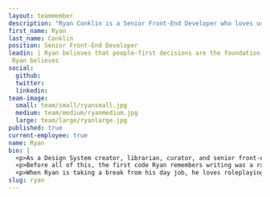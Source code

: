 ```yaml
---
layout: teammember
description: "Ryan Conklin is a Senior Front-End Developer who loves using technology to solve real problems and strives to put people first when making decisions"
first_name: Ryan
last_name: Conklin
position: Senior Front-End Developer
leadin: | Ryan believes that people-first decisions are the foundation of good technical solutions.
 Ryan believes 
social:
  github:
  twitter: 
  linkedin: 
team-image:
  small: team/small/ryansmall.jpg
  medium: team/medium/ryanmedium.jpg
  large: team/large/ryanlarge.jpg
published: true
current-employee: true
name: Ryan
bio: |
  <p>As a Design System creator, librarian, curator, and senior front-end developer, Ryan values creating tools that make others' lives a little easier. This passion for community-based technology helps us understand why Ryan is a seasoned contributor to open-source—contributing to projects like the Components Drupal module, a Tailwind plugin to handle SVG files, and more.
  <p>Before all of this, the first code Ryan remembers writing was a random number generator for Dungeons and Dragons. And though his love for the world’s greatest roleplaying game never stopped, he gained experience as a Manager, Consultant, and Project Coordinator before making his way back into the world of development. (And we’re lucky he did!)
  <p>When Ryan is taking a break from his day job, he loves roleplaying games, tabletop games, and painting miniatures. He also plays guitar (and to no surprise) has built one from parts!
slug: ryan
---
```

